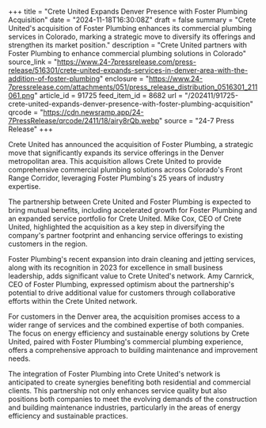 +++
title = "Crete United Expands Denver Presence with Foster Plumbing Acquisition"
date = "2024-11-18T16:30:08Z"
draft = false
summary = "Crete United's acquisition of Foster Plumbing enhances its commercial plumbing services in Colorado, marking a strategic move to diversify its offerings and strengthen its market position."
description = "Crete United partners with Foster Plumbing to enhance commercial plumbing solutions in Colorado"
source_link = "https://www.24-7pressrelease.com/press-release/516301/crete-united-expands-services-in-denver-area-with-the-addition-of-foster-plumbing"
enclosure = "https://www.24-7pressrelease.com/attachments/051/press_release_distribution_0516301_211061.png"
article_id = 91725
feed_item_id = 8682
url = "/202411/91725-crete-united-expands-denver-presence-with-foster-plumbing-acquisition"
qrcode = "https://cdn.newsramp.app/24-7PressRelease/qrcode/2411/18/airy8rQb.webp"
source = "24-7 Press Release"
+++

<p>Crete United has announced the acquisition of Foster Plumbing, a strategic move that significantly expands its service offerings in the Denver metropolitan area. This acquisition allows Crete United to provide comprehensive commercial plumbing solutions across Colorado's Front Range Corridor, leveraging Foster Plumbing's 25 years of industry expertise.</p><p>The partnership between Crete United and Foster Plumbing is expected to bring mutual benefits, including accelerated growth for Foster Plumbing and an expanded service portfolio for Crete United. Mike Cox, CEO of Crete United, highlighted the acquisition as a key step in diversifying the company's partner footprint and enhancing service offerings to existing customers in the region.</p><p>Foster Plumbing's recent expansion into drain cleaning and jetting services, along with its recognition in 2023 for excellence in small business leadership, adds significant value to Crete United's network. Amy Carnrick, CEO of Foster Plumbing, expressed optimism about the partnership's potential to drive additional value for customers through collaborative efforts within the Crete United network.</p><p>For customers in the Denver area, the acquisition promises access to a wider range of services and the combined expertise of both companies. The focus on energy efficiency and sustainable energy solutions by Crete United, paired with Foster Plumbing's commercial plumbing experience, offers a comprehensive approach to building maintenance and improvement needs.</p><p>The integration of Foster Plumbing into Crete United's network is anticipated to create synergies benefiting both residential and commercial clients. This partnership not only enhances service quality but also positions both companies to meet the evolving demands of the construction and building maintenance industries, particularly in the areas of energy efficiency and sustainable practices.</p>